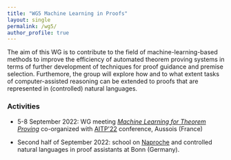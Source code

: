 ```yaml
---
title: "WG5 Machine Learning in Proofs"
layout: single
permalink: /wg5/
author_profile: true
---
```


The aim of this WG is to contribute to the field of machine-learning-based
methods to improve the efficiency of automated theorem proving systems in terms
of further development of techniques for proof guidance and premise selection.
Furthemore, the group will explore how and to what extent tasks of
computer-assisted reasoning can be extended to proofs that are represented in
(controlled) natural languages.

### Activities

* 5-8 September 2022: WG meeting [*Machine Learning for Theorem Proving*](/wg5-aitp22) co-organized with 
  [AITP'22](http://aitp-conference.org/2022/) conference, Aussois (France)

* Second half of September 2022: school on [Naproche](https://naproche.github.io/) and controlled natural languages in proof assistants at Bonn (Germany).
